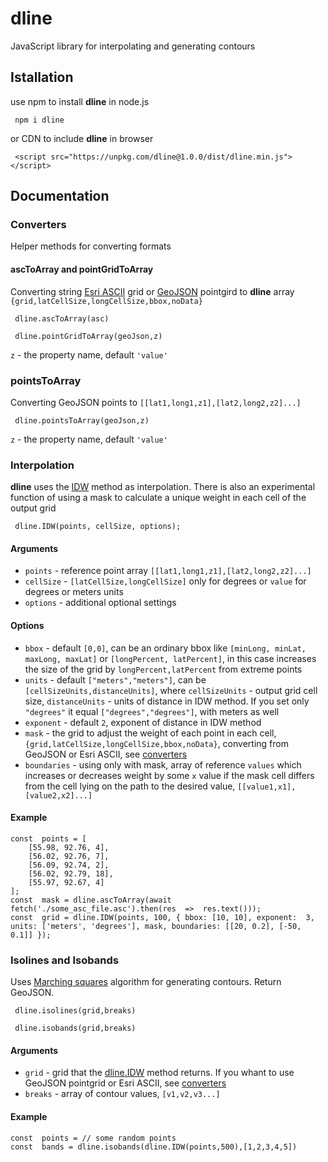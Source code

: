 # dline
JavaScript library for  interpolating and generating contours
## Istallation
  use npm to install **dline** in node.js 
```
 npm i dline
```
 or CDN to include **dline** in browser
```
 <script src="https://unpkg.com/dline@1.0.0/dist/dline.min.js"></script>
```
## Documentation
### Converters
Helper methods for converting formats
#### ascToArray and pointGridToArray
Converting string [Esri ASCII](https://en.wikipedia.org/wiki/Esri_grid) grid or [GeoJSON](https://geojson.org/) pointgird to **dline** array `{grid,latCellSize,longCellSize,bbox,noData}`
```
 dline.ascToArray(asc)
```
```
 dline.pointGridToArray(geoJson,z)
```
`z` -  the property name, default `'value'`

### pointsToArray

Converting GeoJSON points to `[[lat1,long1,z1],[lat2,long2,z2]...]`
```
 dline.pointsToArray(geoJson,z)
```
`z` -  the property name, default `'value'`

### Interpolation

  **dline** uses the [IDW](https://en.wikipedia.org/wiki/Inverse_distance_weighting) method as interpolation. There is also an experimental function of using a mask to calculate a unique weight in each cell of the output grid

```
 dline.IDW(points, cellSize, options);
```
#### Arguments
 - `points` - reference point array `[[lat1,long1,z1],[lat2,long2,z2]...]`
 - `cellSize` - `[latCellSize,longCellSize]` only for degrees or `value` for degrees or meters units
 - `options` - additional optional settings

#### Options
 - `bbox` - default `[0,0]`, can be an ordinary bbox like `[minLong, minLat, maxLong, maxLat]`  or `[longPercent, latPercent]`, in this case increases the size of the grid by `longPercent,latPercent` from extreme points
 - `units` - default `["meters","meters"]`, can be `[cellSizeUnits,distanceUnits]`, where `cellSizeUnits` - output grid cell size, `distanceUnits` - units of distance in IDW method. If you set only  `"degrees"` it equal `["degrees","degrees"]`, with meters as well
 - `exponent` - default `2`,  exponent of distance in IDW method
 - `mask` - the grid to adjust the weight of each point in each cell, `{grid,latCellSize,longCellSize,bbox,noData}`, converting from GeoJSON or Esri ASCII, see [converters](#converters)
 - `boundaries` - using only with mask, array of reference `values` which increases or decreases weight by some `x` value if the mask cell differs from the cell lying on the path to the desired value, `[[value1,x1],[value2,x2]...]`

#### Example
```
const  points = [
	[55.98, 92.76, 4],
	[56.02, 92.76, 7],
	[56.09, 92.74, 2],
	[56.02, 92.79, 18],
	[55.97, 92.67, 4]
];
const  mask = dline.ascToArray(await  fetch('./some_asc_file.asc').then(res  =>  res.text()));
const  grid = dline.IDW(points, 100, { bbox: [10, 10], exponent:  3, units: ['meters', 'degrees'], mask, boundaries: [[20, 0.2], [-50, 0.1]] });
```
### Isolines and Isobands

Uses [Marching squares](https://en.wikipedia.org/wiki/Marching_squares) algorithm for generating contours. Return GeoJSON.
```
 dline.isolines(grid,breaks)
```
```
 dline.isobands(grid,breaks)
```
#### Arguments
 - `grid` - grid that the [dline.IDW](#interpolation) method returns. If you whant to use GeoJSON pointgrid or Esri ASCII, see [converters](#converters)
 - `breaks` - array of contour values,  `[v1,v2,v3...]`  

#### Example
```
const  points = // some random points
const  bands = dline.isobands(dline.IDW(points,500),[1,2,3,4,5])
```
